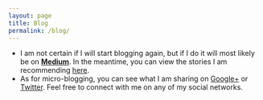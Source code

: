 ```yaml
---
layout: page
title: Blog
permalink: /blog/
---
```


<ul class="fa-ul">
  <li><i class="fa-li fa fa-medium"></i>I am not certain if I will start blogging again, but if I do it will most likely be on <strong><a href="https://medium.com/@megdna" target="_blank">Medium</a></strong>.  In the meantime, you can view the stories I am recommending <a href="https://medium.com/@megdna/has-recommended" target="_blank">here</a>.</li>
  <li>As for micro-blogging, you can see what I am sharing on <a href="https://plus.google.com/+Megan8/posts" target="_blank">Google+</a> or <a href="https://twitter.com/megdna" target="_blank">Twitter</a>.  Feel free to connect with me on any of my social networks.</li>
</ul>
